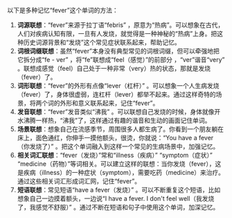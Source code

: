 以下是多种记忆“fever”这个单词的方法：
1. **词源联想**：“fever”来源于拉丁语“febris” ，原意为“热病”。可以想象在古代，人们对疾病认知有限，一旦有人发烧，就觉得是一种神秘的“热病”上身。把这种历史词源背景和“发烧”这个常见症状联系起来，帮助记忆。
2. **词根词缀联想**：虽然“fever”本身没有典型常见的词根词缀，但可以牵强地把它拆分成“fe - ver” ，将“fe”联想成“feel（感觉）”的前部分 ，“ver”谐音“very” 。联想成感觉（feel）自己处于一种非常（very）热的状态，那就是发烧（fever）了。
3. **词形联想**：“fever”的外形有点像“lever（杠杆）” 。可以想象一个人生病发烧（fever）了，身体很虚弱，连杠杆（lever）都举不起来。通过这样奇特的场景，将两个词的外形和意义联系起来，记住“fever”。
4. **发音联想**：“fever”发音类似“沸我” 。可以联想自己发烧的时候，身体就像开水沸腾一样热，“沸我”了，这样通过有趣的谐音和生动的画面记住单词。
5. **场景联想**：想象自己在流感季节，周围很多人都生病了。你看到一个朋友躺在床上，面色通红，你伸手一摸他额头，很烫，你就说：“You have a fever（你发烧了）” 。把这个单词融入到这样一个常见的生病场景中，加强记忆。
6. **相关词汇联想**：“fever（发烧）”常和“illness（疾病）” “symptom（症状）” “medicine（药物）”等词相关。可以建立这样的联想：当你发烧（fever），这是疾病（illness）的一种症状（symptom），需要吃药（medicine）来治疗。通过这些相关词汇形成词汇网，记住“fever”。
7. **短语联想**：常见短语“have a fever（发烧）” 。可以不断重复这个短语，比如想象自己一边摸着额头，一边说“I have a fever. I don't feel well（我发烧了，我感觉不舒服）” 。通过不断在短语和句子中使用这个单词，加深记忆。 
